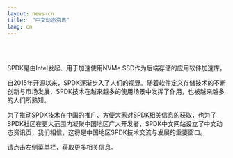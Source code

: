 ```yaml
---
layout: news-cn
title:  "中文动态资讯"
lang: cn
---
```


<br>
<br>

SPDK是由Intel发起、用于加速使用NVMe SSD作为后端存储的应用软件加速库。

自2015年开源以来，SPDK逐渐步入了人们的视野。随着软件定义存储技术的不断创新与市场发展，SPDK技术在越来越多的使用场景中发挥了作用，也被越来越多的人们所熟知。

为了推动SPDK技术在中国的推广、方便大家对SPDK相关信息的获取，也为了SPDK社区在更大范围内凝聚中国地区广大开发者，SPDK中文网站设立了中文动态资讯页，我们相信，这将是中国地区SPDK技术交流与发展的重要窗口。

请点击左侧菜单栏，获取更多相关信息。